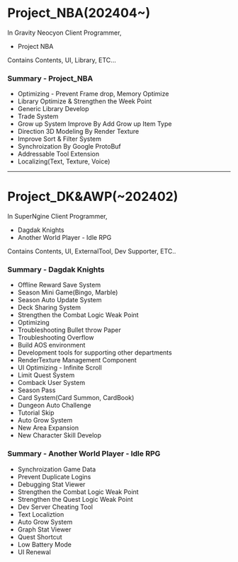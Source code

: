 # Project_NBA(202404~)

In Gravity Neocyon Client Programmer,

- Project NBA

Contains Contents, UI, Library, ETC...

### Summary - Project_NBA

- Optimizing - Prevent Frame drop, Memory Optimize
- Library Optimize & Strengthen the Week Point
- Generic Library Develop
- Trade System
- Grow up System Improve By Add Grow up Item Type
- Direction 3D Modeling By Render Texture
- Improve Sort & Filter System
- Synchroization By Google ProtoBuf
- Addressable Tool Extension
- Localizing(Text, Texture, Voice)

---

# Project_DK&AWP(~202402)

In SuperNgine Client Programmer,

- Dagdak Knights
- Another World Player - Idle RPG

Contains Contents, UI, ExternalTool, Dev Supporter, ETC..

### Summary - Dagdak Knights

- Offline Reward Save System
- Season Mini Game(Bingo, Marble)
- Season Auto Update System
- Deck Sharing System
- Strengthen the Combat Logic Weak Point
- Optimizing
- Troubleshooting Bullet throw Paper
- Troubleshooting Overflow
- Build AOS environment
- Development tools for supporting other departments
- RenderTexture Management Component
- UI Optimizing - Infinite Scroll
- Limit Quest System
- Comback User System
- Season Pass
- Card System(Card Summon, CardBook)
- Dungeon Auto Challenge
- Tutorial Skip
- Auto Grow System
- New Area Expansion
- New Character Skill Develop

### Summary - Another World Player - Idle RPG

- Synchroization Game Data
- Prevent Duplicate Logins
- Debugging Stat Viewer
- Strengthen the Combat Logic Weak Point
- Strengthen the Quest Logic Weak Point
- Dev Server Cheating Tool
- Text Localiztion
- Auto Grow System
- Graph Stat Viewer
- Quest Shortcut
- Low Battery Mode
- UI Renewal

